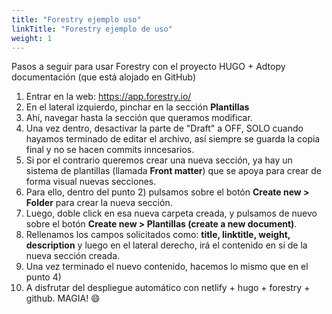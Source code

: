 ```yaml
---
title: "Forestry ejemplo uso"
linkTitle: "Forestry ejemplo de uso"
weight: 1
---
```


Pasos a seguir para usar Forestry con el proyecto HUGO + Adtopy documentación (que está alojado en GitHub)

1. Entrar en la web: https://app.forestry.io/
2. En el lateral izquierdo, pinchar en la sección **Plantillas**
3. Ahí, navegar hasta la sección que queramos modificar.
4. Una vez dentro, desactivar la parte de "Draft" a OFF, SOLO cuando hayamos terminado de editar el archivo, así siempre se guarda la copia final y no se hacen commits inncesarios.
5. Si por el contrario queremos crear una nueva sección, ya hay un sistema de plantillas (llamada __Front matter__) que se apoya para crear de forma visual nuevas secciones.
6. Para ello, dentro del punto 2) pulsamos sobre el botón **Create new > Folder** para crear la nueva sección.
7. Luego, doble click en esa nueva carpeta creada, y pulsamos de nuevo sobre el botón **Create new > Plantillas (create a new document)**.
8. Rellenamos los campos solicitados como: __title, linktitle, weight, description__ y luego en el lateral derecho, irá el contenido en sí de la nueva sección creada.
9. Una vez terminado el nuevo contenido, hacemos lo mismo que en el punto 4)
10. A disfrutar del despliegue automático con netlify + hugo + forestry + github. MAGIA! :smile: